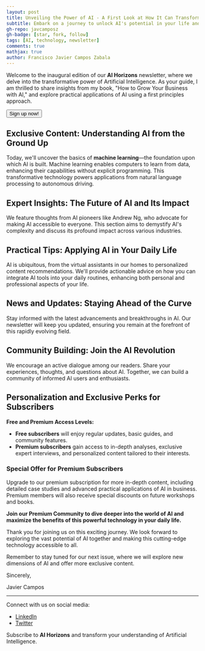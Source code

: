 ```yaml
---
layout: post
title: Unveiling the Power of AI - A First Look at How It Can Transform Your World
subtitle: Embark on a journey to unlock AI's potential in your life and business!
gh-repo: javcamposz
gh-badge: [star, fork, follow]
tags: [AI, technology, newsletter]
comments: true
mathjax: true
author: Francisco Javier Campos Zabala
---
```


Welcome to the inaugural edition of our **AI Horizons** newsletter, where we delve into the transformative power of Artificial Intelligence. As your guide, I am thrilled to share insights from my book, "How to Grow Your Business with AI," and explore practical applications of AI using a first principles approach.

<button class="ml-onclick-form" onclick="ml('show', 'SSSyfc', true)">Sign up now!</button>

## Exclusive Content: Understanding AI from the Ground Up

Today, we'll uncover the basics of **machine learning**—the foundation upon which AI is built. Machine learning enables computers to learn from data, enhancing their capabilities without explicit programming. This transformative technology powers applications from natural language processing to autonomous driving.

## Expert Insights: The Future of AI and Its Impact

We feature thoughts from AI pioneers like Andrew Ng, who advocate for making AI accessible to everyone. This section aims to demystify AI's complexity and discuss its profound impact across various industries.

## Practical Tips: Applying AI in Your Daily Life

AI is ubiquitous, from the virtual assistants in our homes to personalized content recommendations. We'll provide actionable advice on how you can integrate AI tools into your daily routines, enhancing both personal and professional aspects of your life.

## News and Updates: Staying Ahead of the Curve

Stay informed with the latest advancements and breakthroughs in AI. Our newsletter will keep you updated, ensuring you remain at the forefront of this rapidly evolving field.

## Community Building: Join the AI Revolution

We encourage an active dialogue among our readers. Share your experiences, thoughts, and questions about AI. Together, we can build a community of informed AI users and enthusiasts.

## Personalization and Exclusive Perks for Subscribers

**Free and Premium Access Levels:**

- **Free subscribers** will enjoy regular updates, basic guides, and community features.
- **Premium subscribers** gain access to in-depth analyses, exclusive expert interviews, and personalized content tailored to their interests.

### Special Offer for Premium Subscribers

Upgrade to our premium subscription for more in-depth content, including detailed case studies and advanced practical applications of AI in business. Premium members will also receive special discounts on future workshops and books.

**Join our Premium Community to dive deeper into the world of AI and maximize the benefits of this powerful technology in your daily life.**

Thank you for joining us on this exciting journey. We look forward to exploring the vast potential of AI together and making this cutting-edge technology accessible to all.

Remember to stay tuned for our next issue, where we will explore new dimensions of AI and offer more exclusive content.

Sincerely,

Javier Campos

---

Connect with us on social media:

- [LinkedIn](https://www.linkedin.com/in/javcamposz)
- [Twitter](https://twitter.com/javcamposz)

Subscribe to **AI Horizons** and transform your understanding of Artificial Intelligence.
